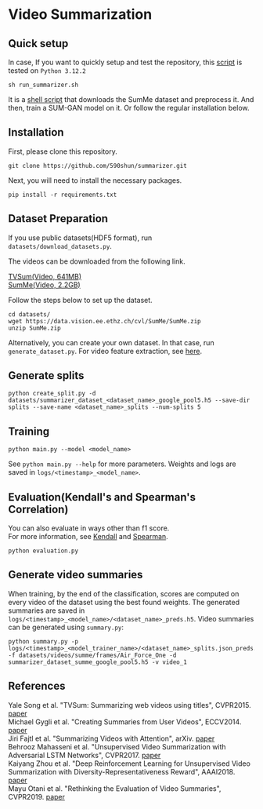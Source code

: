 # Video Summarization

## Quick setup
In case, If you want to quickly setup and test the repository, this [script](https://github.com/running-machin/video_summarizer/blob/main/run_summarizer.sh) is tested on `Python 3.12.2`
```
sh run_summarizer.sh
```
It is a [shell script](https://github.com/running-machin/video_summarizer/blob/main/run_summarizer.sh) that downloads the SumMe dataset and preprocess it. And then, train a SUM-GAN model on it. Or follow the regular installation below.

## Installation
First, please clone this repository.  
```
git clone https://github.com/590shun/summarizer.git
```
Next, you will need to install the necessary packages.  
```
pip install -r requirements.txt
```

## Dataset Preparation
If you use public datasets(HDF5 format), run `datasets/download_datasets.py`.  

The videos can be downloaded from the following link.  

[TVSum(Video, 641MB)](http://people.csail.mit.edu/yalesong/tvsum/tvsum50_ver_1_1.tgz)  
[SumMe(Video, 2.2GB)](https://data.vision.ee.ethz.ch/cvl/SumMe/SumMe.zip)  

Follow the steps below to set up the dataset.
```
cd datasets/
wget https://data.vision.ee.ethz.ch/cvl/SumMe/SumMe.zip
unzip SumMe.zip
```

Alternatively, you can create your own dataset. In that case, run `generate_dataset.py`. For video feature extraction, see [here](https://github.com/590shun/Video-Feature-Extraction).

## Generate splits
```
python create_split.py -d datasets/summarizer_dataset_<dataset_name>_google_pool5.h5 --save-dir splits --save-name <dataset_name>_splits --num-splits 5
```

## Training
```
python main.py --model <model_name>
```
See `python main.py --help` for more parameters. Weights and logs are saved in `logs/<timestamp>_<model_name>`.


## Evaluation(Kendall's and Spearman's Correlation)
You can also evaluate in ways other than f1 score.  
For more information, see [Kendall](https://academic.oup.com/biomet/article-pdf/33/3/239/573257/33-3-239.pdf) and [Spearman](http://tomlr.free.fr/Math%E9matiques/Math%20Complete/Probability%20and%20statistics/CRC%20-%20standard%20probability%20and%20Statistics%20tables%20and%20formulae%20-%20DANIEL%20ZWILLINGER.pdf).
```
python evaluation.py
```

## Generate video summaries
When training, by the end of the classification, scores are computed on every video of the dataset using the best found weights. The generated summaries are saved in `logs/<timestamp>_<model_name>/<dataset_name>_preds.h5`. Video summaries can be generated using `summary.py`:
```
python summary.py -p logs/<timestamp>_<model_trainer_name>/<dataset_name>_splits.json_preds.h5 -f datasets/videos/summe/frames/Air_Force_One -d summarizer_dataset_summe_google_pool5.h5 -v video_1
```

## References
Yale Song et al. "TVSum: Summarizing web videos using titles", CVPR2015. [paper](https://www.cv-foundation.org/openaccess/content_cvpr_2015/papers/Song_TVSum_Summarizing_Web_2015_CVPR_paper.pdf)  
Michael Gygli et al. "Creating Summaries from User Videos", ECCV2014. [paper](https://link.springer.com/chapter/10.1007/978-3-319-10584-0_33)  
Jiri Fajtl et al. "Summarizing Videos with Attention", arXiv. [paper](http://arxiv.org/pdf/1812.01969)   
Behrooz Mahasseni et al. "Unsupervised Video Summarization with Adversarial LSTM Networks", CVPR2017. [paper](https://openaccess.thecvf.com/content_cvpr_2017/papers/Mahasseni_Unsupervised_Video_Summarization_CVPR_2017_paper.pdf)  
Kaiyang Zhou et al. "Deep Reinforcement Learning for Unsupervised Video Summarization with Diversity-Representativeness Reward", AAAI2018. [paper](https://www.aaai.org/ocs/index.php/AAAI/AAAI18/paper/download/16395/16358)  
Mayu Otani et al. "Rethinking the Evaluation of Video Summaries", CVPR2019. [paper](https://openaccess.thecvf.com/content_CVPR_2019/papers/Otani_Rethinking_the_Evaluation_of_Video_Summaries_CVPR_2019_paper.pdf)  


